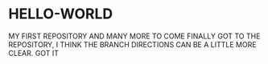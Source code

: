 # HELLO-WORLD
MY FIRST REPOSITORY AND MANY MORE TO COME
FINALLY GOT TO THE REPOSITORY, I THINK THE BRANCH DIRECTIONS CAN BE A LITTLE MORE CLEAR.
GOT IT
